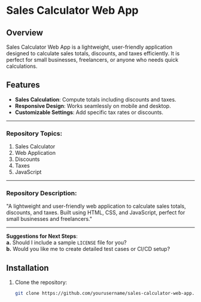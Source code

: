 # Sales Calculator Web App

## Overview
Sales Calculator Web App is a lightweight, user-friendly application designed to calculate sales totals, discounts, and taxes efficiently. It is perfect for small businesses, freelancers, or anyone who needs quick calculations.

## Features
- **Sales Calculation**: Compute totals including discounts and taxes.
- **Responsive Design**: Works seamlessly on mobile and desktop.
- **Customizable Settings**: Add specific tax rates or discounts.

  
---

### **Repository Topics**:
1. Sales Calculator
2. Web Application
3. Discounts
4. Taxes
5. JavaScript

---

### **Repository Description**:
"A lightweight and user-friendly web application to calculate sales totals, discounts, and taxes. Built using HTML, CSS, and JavaScript, perfect for small businesses and freelancers."

---

**Suggestions for Next Steps**:  
**a.** Should I include a sample `LICENSE` file for you?  
**b.** Would you like me to create detailed test cases or CI/CD setup?  


## Installation
1. Clone the repository:
   ```bash
   git clone https://github.com/yourusername/sales-calculator-web-app.git
